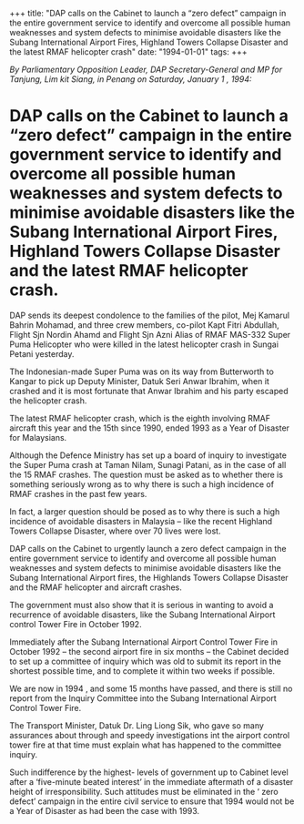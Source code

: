 +++ 
title: "DAP calls on the Cabinet to launch a “zero defect” campaign in the entire government service to identify and overcome all possible human weaknesses and system defects to minimise avoidable disasters like the Subang International Airport Fires, Highland Towers Collapse Disaster and the latest RMAF helicopter crash"
date: "1994-01-01"
tags:
+++

_By Parliamentary Opposition Leader, DAP Secretary-General and MP for Tanjung, Lim kit Siang, in Penang on Saturday, January 1 ,  1994:_

# DAP calls on the Cabinet to launch a “zero defect” campaign in the entire government service to identify and overcome all possible human weaknesses and system defects to minimise avoidable disasters like the Subang International Airport Fires, Highland Towers Collapse Disaster and the latest RMAF helicopter crash. 

DAP sends its deepest condolence to the families of the pilot, Mej Kamarul Bahrin Mohamad, and three crew members, co-pilot Kapt Fitri Abdullah, Flight Sjn Nordin Ahamd and Flight Sjn Azni Alias of RMAF MAS-332 Super Puma Helicopter who were killed in the latest helicopter crash in Sungai Petani yesterday.</u>

The Indonesian-made Super Puma was on its way from Butterworth to Kangar to pick up Deputy Minister, Datuk Seri Anwar Ibrahim, when it crashed and it is most fortunate that Anwar Ibrahim and his party escaped the helicopter crash.

The latest RMAF helicopter crash, which is the eighth involving RMAF aircraft this year and the 15th since 1990, ended 1993 as a Year of Disaster for Malaysians.

Although the Defence Ministry has set up a board of inquiry to investigate the Super Puma crash at Taman Nilam, Sunagi Patani, as in the case of all the 15 RMAF crashes. The question must be asked as to whether there is something seriously wrong as to why there is such a high incidence of RMAF crashes in the past few years.

In fact, a larger question should be posed as to why there is such a high incidence of avoidable disasters in Malaysia – like the recent Highland Towers Collapse Disaster, where over 70 lives were lost.

DAP calls on the Cabinet to urgently launch a zero defect campaign in the entire government service to identify and overcome all possible human weaknesses and system defects to minimise avoidable disasters like the Subang International Airport fires, the Highlands Towers Collapse Disaster and the RMAF helicopter and aircraft crashes.

The government must also show that it is serious in wanting to avoid a recurrence of avoidable disasters, like the Subang International Airport control Tower Fire in October 1992.

Immediately after the Subang International Airport Control Tower Fire in October 1992 – the second airport fire in six months – the Cabinet decided to set up a committee of inquiry which was old to submit its report in the shortest possible time, and to complete it within two weeks if possible.

We are now in 1994 , and some 15 months have passed, and there is still no report from the Inquiry Committee into the Subang International Airport Control Tower Fire.

The Transport Minister, Datuk Dr. Ling Liong Sik, who gave so many assurances about through and speedy investigations int the airport control tower fire at that time must explain what has happened to the committee inquiry.

Such indifference by the highest- levels of government up to Cabinet level after a ‘five-minute beated interest’ in the immediate aftermath of a disaster height of irresponsibility. Such attitudes must be eliminated in the ‘ zero defect’ campaign in the entire civil service to ensure that 1994 would not be a Year of Disaster as had been the case with 1993.
 
